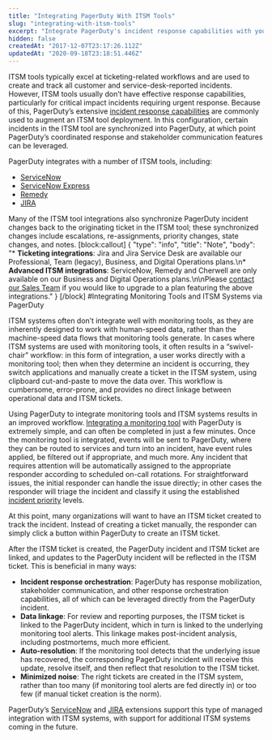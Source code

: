 ```yaml
---
title: "Integrating PagerDuty With ITSM Tools"
slug: "integrating-with-itsm-tools"
excerpt: "Integrate PagerDuty's incident response capabilities with your ITSM tools"
hidden: false
createdAt: "2017-12-07T23:17:26.112Z"
updatedAt: "2020-09-18T23:18:51.446Z"
---
```

ITSM tools typically excel at ticketing-related workflows and are used to create and track all customer and service-desk-reported incidents. However, ITSM tools usually don’t have effective response capabilities, particularly for critical impact incidents requiring urgent response. Because of this, PagerDuty’s extensive [incident response capabilities](https://support.pagerduty.com/docs/pagerduty-modern-incident-response) are commonly used to augment an ITSM tool deployment. In this configuration, certain incidents in the ITSM tool are synchronized into PagerDuty, at which point PagerDuty’s coordinated response and stakeholder communication features can be leveraged.

PagerDuty integrates with a number of ITSM tools, including:
  * [ServiceNow](https://support.pagerduty.com/docs/servicenow-integration-guide)
  * [ServiceNow Express](https://www.pagerduty.com/docs/guides/servicenow-express-integration-guide/)
  * [Remedy](https://www.pagerduty.com/docs/guides/bmc-service-desk-integration-guide/)
  * [JIRA](https://support.pagerduty.com/docs/jira-cloud)

Many of the ITSM tool integrations also synchronize PagerDuty incident changes back to the originating ticket in the ITSM tool; these synchronized changes include escalations, re-assignments, priority changes, state changes, and notes.
[block:callout]
{
  "type": "info",
  "title": "Note",
  "body": "* **Ticketing integrations**: Jira and Jira Service Desk are available our Professional, Team (legacy), Business, and Digital Operations plans.\n* **Advanced ITSM integrations**: ServiceNow, Remedy and Cherwell are only available on our Business and Digital Operations plans.\n\nPlease [contact our Sales Team](https://www.pagerduty.com/contact-sales/) if you would like to upgrade to a plan featuring the above integrations."
}
[/block]
#Integrating Monitoring Tools and ITSM Systems via PagerDuty

ITSM systems often don’t integrate well with monitoring tools, as they are inherently designed to work with human-speed data, rather than the machine-speed data flows that monitoring tools generate. In cases where ITSM systems are used with monitoring tools, it often results in a “swivel-chair” workflow: in this form of integration, a user works directly with a monitoring tool; then when they determine an incident is occurring, they switch applications and manually create a ticket in the ITSM system, using clipboard cut-and-paste to move the data over. This workflow is cumbersome, error-prone, and provides no direct linkage between operational data and ITSM tickets.

Using PagerDuty to integrate monitoring tools and ITSM systems results in an improved workflow. [Integrating a monitoring tool](https://support.pagerduty.com/docs/services-and-integrations#section-add-integrations-to-an-existing-service) with PagerDuty is extremely simple, and can often be completed in just a few minutes. Once the monitoring tool is integrated, events will be sent to PagerDuty, where they can be routed to services and turn into an incident, have event rules applied, be filtered out if appropriate, and much more. Any incident that requires attention will be automatically assigned to the appropriate responder according to scheduled on-call rotations. For straightforward issues, the initial responder can handle the issue directly; in other cases the responder will triage the incident and classify it using the established [incident priority](https://support.pagerduty.com/docs/incident-priority) levels.

At this point, many organizations will want to have an ITSM ticket created to track the incident. Instead of creating a ticket manually, the responder can simply click a button within PagerDuty to create an ITSM ticket.

After the ITSM ticket is created, the PagerDuty incident and ITSM ticket are linked, and updates to the PagerDuty incident will be reflected in the ITSM ticket. This is beneficial in many ways:
  * **Incident response orchestration**: PagerDuty has response mobilization, stakeholder communication, and other response orchestration capabilities, all of which can be leveraged directly from the PagerDuty incident.
  * **Data linkage**: For review and reporting purposes, the ITSM ticket is linked to the PagerDuty incident, which in turn is linked to the underlying monitoring tool alerts. This linkage makes post-incident analysis, including postmortems, much more efficient.
  * **Auto-resolution**: If the monitoring tool detects that the underlying issue has recovered, the corresponding PagerDuty incident will receive this update, resolve itself, and then reflect that resolution to the ITSM ticket.
  * **Minimized noise**: The right tickets are created in the ITSM system, rather than too many (if monitoring tool alerts are fed directly in) or too few (if manual ticket creation is the norm).

PagerDuty’s [ServiceNow](https://www.pagerduty.com/docs/guides/servicenow-integration-guide/) and [JIRA](https://support.pagerduty.com/docs/jira-cloud) extensions support this type of managed integration with ITSM systems, with support for additional ITSM systems coming in the future.